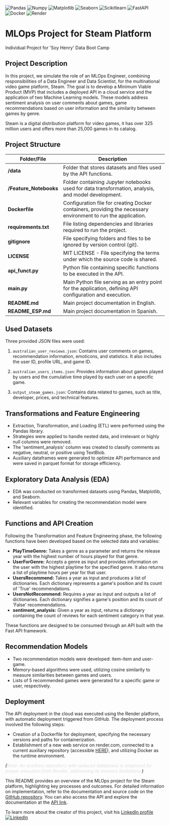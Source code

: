 ![Pandas](https://img.shields.io/badge/-Pandas-333333?style=flat&logo=pandas)
![Numpy](https://img.shields.io/badge/-Numpy-333333?style=flat&logo=numpy)
![Matplotlib](https://img.shields.io/badge/-Matplotlib-333333?style=flat&logo=matplotlib)
![Seaborn](https://img.shields.io/badge/-Seaborn-333333?style=flat&logo=seaborn)
![Scikitlearn](https://img.shields.io/badge/-Scikitlearn-333333?style=flat&logo=scikitlearn)
![FastAPI](https://img.shields.io/badge/-FastAPI-333333?style=flat&logo=fastapi)
![Docker](https://img.shields.io/badge/-Docker-333333?style=flat&logo=docker)
![Render](https://img.shields.io/badge/-Render-333333?style=flat&logo=render)

# MLOps Project for Steam Platform

Individual Project for 'Soy Henry' Data Boot Camp

## Project Description

In this project, we simulate the role of an MLOps Engineer, combining responsibilities of a Data Engineer and Data Scientist, for the multinational video game platform, Steam. The goal is to develop a Minimum Viable Product (MVP) that includes a deployed API in a cloud service and the application of two Machine Learning models. These models address sentiment analysis on user comments about games, game recommendations based on user information and the similarity between games by genre.

Steam is a digital distribution platform for video games, it has over 325 million users and offers more than 25,000 games in its catalog.

## Project Structure 

| Folder/File              | Description                                                                                  |
| ------------------------ | -------------------------------------------------------------------------------------------- |
| **/data**                | Folder that stores datasets and files used by the API functions.                              |
| **/Feature_Notebooks**   | Folder containing Jupyter notebooks used for data transformation, analysis, and model development. |
| **Dockerfile**           | Configuration file for creating Docker containers, providing the necessary environment to run the application. |
| **requirements.txt**     | File listing dependencies and libraries required to run the project.                           |
| **gitignore**            | File specifying folders and files to be ignored by version control (git).                      |
| **LICENSE**              | MIT LICENSE - File specifying the terms under which the source code is shared.                 |
| **api_funct.py**         | Python file containing specific functions to be executed in the API.                            |
| **main.py**              | Main Python file serving as an entry point for the application, defining API configuration and execution. |
| **README.md**            | Main project documentation in English.                                                         |
| **README_ESP.md**        | Main project documentation in Spanish.                                                         |


## Used Datasets

Three provided JSON files were used:

1. `australian_user_reviews.json`: Contains user comments on games, recommendation information, emoticons, and statistics. It also includes the user ID, profile URL, and game ID.

2. `australian_users_items.json`: Provides information about games played by users and the cumulative time played by each user on a specific game.

3. `output_steam_games.json`: Contains data related to games, such as title, developer, prices, and technical features.

## Transformations and Feature Engineering

- Extraction, Transformation, and Loading (ETL) were performed using the Pandas library.
- Strategies were applied to handle nested data, and irrelevant or highly null columns were removed.
- The 'sentiment_analysis' column was created to classify comments as negative, neutral, or positive using TextBlob.
- Auxiliary dataframes were generated to optimize API performance and were saved in parquet format for storage efficiency.

## Exploratory Data Analysis (EDA)

- EDA was conducted on transformed datasets using Pandas, Matplotlib, and Seaborn.
- Relevant variables for creating the recommendation model were identified.

## Functions and API Creation

Following the Transformation and Feature Engineering phase, the following functions have been developed based on the selected data and variables:

- **PlayTimeGenre:** Takes a genre as a parameter and returns the release year with the highest number of hours played for that genre.
- **UserForGenre:** Accepts a genre as input and provides information on the user with the highest playtime for the specified genre. It also returns a list of playtime hours per year for that user.
- **UsersRecommend:** Takes a year as input and produces a list of dictionaries. Each dictionary represents a game's position and its count of 'True' recommendations.
- **UsersNotRecommend:** Requires a year as input and outputs a list of dictionaries. Each dictionary signifies a game's position and its count of 'False' recommendations.
- **sentiment_analysis:** Given a year as input, returns a dictionary containing the count of reviews for each sentiment category in that year.

These functions are designed to be consumed through an API built with the Fast API framework.

## Recommendation Models

- Two recommendation models were developed: item-item and user-game.
- Memory-based algorithms were used, utilizing cosine similarity to measure similarities between games and users.
- Lists of 5 recommended games were generated for a specific game or user, respectively.

## Deployment

The API deployment in the cloud was executed using the Render platform, with automatic deployment triggered from GitHub. The deployment process involved the following steps:

- Creation of a Dockerfile for deployment, specifying the necessary versions and paths for containerization.
- Establishment of a new web service on render.com, connected to a current auxiliary repository (accessible [HERE](https://github.com/leocortes85/STEAM_API)), and utilizing Docker as the runtime environment.

*_(<span style="color: #dddddd;">Note: An auxiliary repository with reduced databases is employed for proper execution from Render, addressing its memory limitations.</span>)_*


This README provides an overview of the MLOps project for the Steam platform, highlighting key processes and outcomes. For detailed information on implementation, refer to the documentation and source code on the [GitHub repository](https://github.com/leocortes85/PI_MLOps_Steam). You can also access the API and explore the documentation at the [API link](https://mlops-steam-leo.onrender.com/).

To learn more about the creator of this project, visit his [LinkedIn profile](https://www.linkedin.com/in/leonardo-cort%C3%A9s-zambrano-13522295/) [![LinkedIn](https://img.shields.io/badge/LinkedIn-blue?style=flat-square&logo=linkedin)](https://www.linkedin.com/in/leonardo-cort%C3%A9s-zambrano-13522295/)

